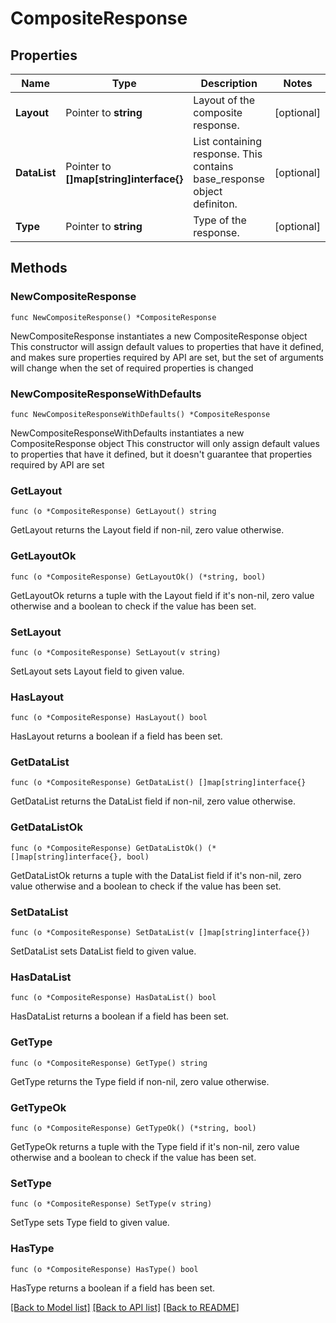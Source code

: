 # CompositeResponse

## Properties

Name | Type | Description | Notes
------------ | ------------- | ------------- | -------------
**Layout** | Pointer to **string** | Layout of the composite response. | [optional] 
**DataList** | Pointer to **[]map[string]interface{}** | List containing response. This contains base_response object definiton. | [optional] 
**Type** | Pointer to **string** | Type of the response. | [optional] 

## Methods

### NewCompositeResponse

`func NewCompositeResponse() *CompositeResponse`

NewCompositeResponse instantiates a new CompositeResponse object
This constructor will assign default values to properties that have it defined,
and makes sure properties required by API are set, but the set of arguments
will change when the set of required properties is changed

### NewCompositeResponseWithDefaults

`func NewCompositeResponseWithDefaults() *CompositeResponse`

NewCompositeResponseWithDefaults instantiates a new CompositeResponse object
This constructor will only assign default values to properties that have it defined,
but it doesn't guarantee that properties required by API are set

### GetLayout

`func (o *CompositeResponse) GetLayout() string`

GetLayout returns the Layout field if non-nil, zero value otherwise.

### GetLayoutOk

`func (o *CompositeResponse) GetLayoutOk() (*string, bool)`

GetLayoutOk returns a tuple with the Layout field if it's non-nil, zero value otherwise
and a boolean to check if the value has been set.

### SetLayout

`func (o *CompositeResponse) SetLayout(v string)`

SetLayout sets Layout field to given value.

### HasLayout

`func (o *CompositeResponse) HasLayout() bool`

HasLayout returns a boolean if a field has been set.

### GetDataList

`func (o *CompositeResponse) GetDataList() []map[string]interface{}`

GetDataList returns the DataList field if non-nil, zero value otherwise.

### GetDataListOk

`func (o *CompositeResponse) GetDataListOk() (*[]map[string]interface{}, bool)`

GetDataListOk returns a tuple with the DataList field if it's non-nil, zero value otherwise
and a boolean to check if the value has been set.

### SetDataList

`func (o *CompositeResponse) SetDataList(v []map[string]interface{})`

SetDataList sets DataList field to given value.

### HasDataList

`func (o *CompositeResponse) HasDataList() bool`

HasDataList returns a boolean if a field has been set.

### GetType

`func (o *CompositeResponse) GetType() string`

GetType returns the Type field if non-nil, zero value otherwise.

### GetTypeOk

`func (o *CompositeResponse) GetTypeOk() (*string, bool)`

GetTypeOk returns a tuple with the Type field if it's non-nil, zero value otherwise
and a boolean to check if the value has been set.

### SetType

`func (o *CompositeResponse) SetType(v string)`

SetType sets Type field to given value.

### HasType

`func (o *CompositeResponse) HasType() bool`

HasType returns a boolean if a field has been set.


[[Back to Model list]](../README.md#documentation-for-models) [[Back to API list]](../README.md#documentation-for-api-endpoints) [[Back to README]](../README.md)


